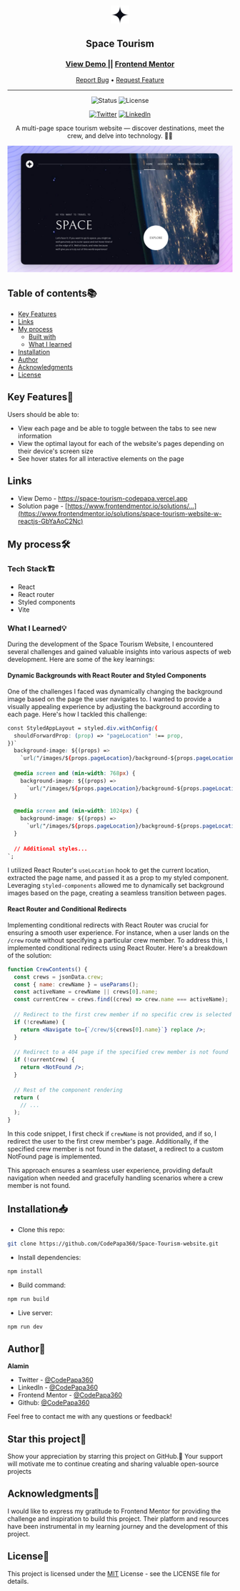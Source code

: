 <div align="center">

  <!-- <img src="./public/images/favicon-32x32.png" alt="logo" width="30" height="auto"> -->
  <img src="./public/images/shared/logo.svg" alt="logo" width="40" height="auto">

  <h2>Space Tourism</h2>

  <h3>
    <a href="https://space-tourism-codepapa.vercel.app">
      <strong>View Demo</strong>
    </a> || <a href="">
      <strong>Frontend Mentor</strong>
    </a>
  </h3>

  <div align="center">
    <a href="https://github.com/CodePapa360/Space-Tourism-website/issues">Report Bug</a>
    •
    <a href="https://github.com/CodePapa360/Space-Tourism-website/pulls">Request Feature</a>
  </div>

  <hr>

</div>

<!-- Badges -->
<div align="center">

<!-- Status -->
<img src="https://img.shields.io/badge/Status-Completed-success?style=flat" alt="Status" />

<!-- Liceensee -->
<img src="https://img.shields.io/badge/License-MIT-blue?style=flat" alt="License" />

<a href='https://www.twitter.com/CodePapa360' target="_blank"><img alt='Twitter' src='https://img.shields.io/badge/@CodePapa360-100000?style=for-the-badge&logo=Twitter&logoColor=00C9F7&labelColor=3F3F3F&color=0092FA'/></a>
<a href='https://www.linkedin.com/in/codepapa360' target="_blank"><img alt='LinkedIn' src='https://img.shields.io/badge/@CodePapa360-100000?style=for-the-badge&logo=LinkedIn&logoColor=00a0dc&labelColor=2F2F2F&color=0077b5'/></a>

</div>

<!-- Brief -->
<p align="center">
A multi-page space tourism website — discover destinations, meet the crew, and delve into technology. 🚀🌌
</p>

<!-- Screenshot -->
<a align="center" href="https://space-tourism-codepapa.vercel.app">

![Screenshot](./public/thumbnail-preview.jpg)

</a>

## Table of contents📚

- [Key Features](#key-features)
- [Links](#links)
- [My process](#my-process)
  - [Built with](#built-with)
  - [What I learned](#what-i-learned)
- [Installation](#installation)
- [Author](#author)
- [Acknowledgments](#acknowledgments)
- [License](#license)

## Key Features🎉

Users should be able to:

- View each page and be able to toggle between the tabs to see new information
- View the optimal layout for each of the website's pages depending on their device's screen size
- See hover states for all interactive elements on the page

## Links

- View Demo - https://space-tourism-codepapa.vercel.app
- Solution page - [https://www.frontendmentor.io/solutions/...](https://www.frontendmentor.io/solutions/space-tourism-website-w-reactjs-GbYaAoC2Nc)

## My process🛠️

### Tech Stack🏗️

- React
- React router
- Styled components
- Vite

### What I Learned💡

During the development of the Space Tourism Website, I encountered several challenges and gained valuable insights into various aspects of web development. Here are some of the key learnings:

#### Dynamic Backgrounds with React Router and Styled Components

One of the challenges I faced was dynamically changing the background image based on the page the user navigates to. I wanted to provide a visually appealing experience by adjusting the background according to each page. Here's how I tackled this challenge:

```css
const StyledAppLayout = styled.div.withConfig({
  shouldForwardProp: (prop) => "pageLocation" !== prop,
})`
  background-image: ${(props) =>
    `url("/images/${props.pageLocation}/background-${props.pageLocation}-mobile.jpg")`};

  @media screen and (min-width: 768px) {
    background-image: ${(props) =>
      `url("/images/${props.pageLocation}/background-${props.pageLocation}-tablet.jpg")`};
  }

  @media screen and (min-width: 1024px) {
    background-image: ${(props) =>
      `url("/images/${props.pageLocation}/background-${props.pageLocation}-desktop.jpg")`};
  }

  // Additional styles...
`;
```

I utilized React Router's `useLocation` hook to get the current location, extracted the page name, and passed it as a prop to my styled component. Leveraging `styled-components` allowed me to dynamically set background images based on the page, creating a seamless transition between pages.

#### React Router and Conditional Redirects

Implementing conditional redirects with React Router was crucial for ensuring a smooth user experience. For instance, when a user lands on the `/crew` route without specifying a particular crew member. To address this, I implemented conditional redirects using React Router. Here's a breakdown of the solution:

```jsx
function CrewContents() {
  const crews = jsonData.crew;
  const { name: crewName } = useParams();
  const activeName = crewName || crews[0].name;
  const currentCrew = crews.find((crew) => crew.name === activeName);

  // Redirect to the first crew member if no specific crew is selected
  if (!crewName) {
    return <Navigate to={`/crew/${crews[0].name}`} replace />;
  }

  // Redirect to a 404 page if the specified crew member is not found
  if (!currentCrew) {
    return <NotFound />;
  }

  // Rest of the component rendering
  return (
    // ...
  );
}
```

In this code snippet, I first check if `crewName` is not provided, and if so, I redirect the user to the first crew member's page. Additionally, if the specified crew member is not found in the dataset, a redirect to a custom NotFound page is implemented.

This approach ensures a seamless user experience, providing default navigation when needed and gracefully handling scenarios where a crew member is not found.

## Installation📥

- Clone this repo:

```sh
git clone https://github.com/CodePapa360/Space-Tourism-website.git
```

- Install dependencies:

```sh
npm install
```

- Build command:

```sh
npm run build
```

- Live server:

```sh
npm run dev
```

## Author👤

<b>Alamin</b>

- Twitter - [@CodePapa360](https://www.twitter.com/CodePapa360)
- LinkedIn - [@CodePapa360](https://www.linkedin.com/in/codepapa360)
- Frontend Mentor - [@CodePapa360](https://www.frontendmentor.io/profile/CodePapa360)
- Github: [@CodePapa360](https://github.com/codepapa360)

Feel free to contact me with any questions or feedback!

## Star this project🌟

Show your appreciation by starring this project on GitHub.🙂 Your support will motivate me to continue creating and sharing valuable open-source projects

## Acknowledgments🙏

I would like to express my gratitude to Frontend Mentor for providing the challenge and inspiration to build this project. Their platform and resources have been instrumental in my learning journey and the development of this project.

## License📜

This project is licensed under the [MIT](./LICENSE.md) License - see the LICENSE file for details.
